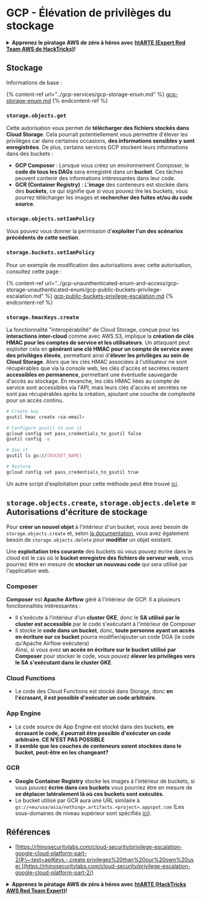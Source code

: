 # GCP - Élévation de privilèges du stockage

<details>

<summary><strong>Apprenez le piratage AWS de zéro à héros avec</strong> <a href="https://training.hacktricks.xyz/courses/arte"><strong>htARTE (Expert Red Team AWS de HackTricks)</strong></a><strong>!</strong></summary>

Autres façons de soutenir HackTricks :

* Si vous souhaitez voir votre **entreprise annoncée dans HackTricks** ou **télécharger HackTricks en PDF**, consultez les [**PLANS D'ABONNEMENT**](https://github.com/sponsors/carlospolop) !
* Obtenez le [**swag officiel PEASS & HackTricks**](https://peass.creator-spring.com)
* Découvrez [**La famille PEASS**](https://opensea.io/collection/the-peass-family), notre collection exclusive de [**NFTs**](https://opensea.io/collection/the-peass-family)
* **Rejoignez le** 💬 [**groupe Discord**](https://discord.gg/hRep4RUj7f) ou le [**groupe Telegram**](https://t.me/peass) ou **suivez** moi sur **Twitter** 🐦 [**@carlospolopm**](https://twitter.com/carlospolopm)**.**
* **Partagez vos astuces de piratage en soumettant des PR aux** [**HackTricks**](https://github.com/carlospolop/hacktricks) et [**HackTricks Cloud**](https://github.com/carlospolop/hacktricks-cloud) dépôts GitHub.

</details>

## Stockage

Informations de base :

{% content-ref url="../gcp-services/gcp-storage-enum.md" %}
[gcp-storage-enum.md](../gcp-services/gcp-storage-enum.md)
{% endcontent-ref %}

### `storage.objects.get`

Cette autorisation vous permet de **télécharger des fichiers stockés dans Cloud Storage**. Cela pourrait potentiellement vous permettre d'élever les privilèges car dans certaines occasions, **des informations sensibles y sont enregistrées**. De plus, certains services GCP stockent leurs informations dans des buckets :

* **GCP Composer** : Lorsque vous créez un environnement Composer, le **code de tous les DAGs** sera enregistré dans un **bucket**. Ces tâches peuvent contenir des informations intéressantes dans leur code.
* **GCR (Container Registry)** : L'**image** des conteneurs est stockée dans des **buckets**, ce qui signifie que si vous pouvez lire les buckets, vous pourrez télécharger les images et **rechercher des fuites et/ou du code source**.

### `storage.objects.setIamPolicy`

Vous pouvez vous donner la permission d'**exploiter l'un des scénarios précédents de cette section**.

### **`storage.buckets.setIamPolicy`**

Pour un exemple de modification des autorisations avec cette autorisation, consultez cette page :

{% content-ref url="../gcp-unaunthenticated-enum-and-access/gcp-storage-unauthenticated-enum/gcp-public-buckets-privilege-escalation.md" %}
[gcp-public-buckets-privilege-escalation.md](../gcp-unaunthenticated-enum-and-access/gcp-storage-unauthenticated-enum/gcp-public-buckets-privilege-escalation.md)
{% endcontent-ref %}

### `storage.hmacKeys.create`

La fonctionnalité "interopérabilité" de Cloud Storage, conçue pour les **interactions inter-cloud** comme avec AWS S3, implique la **création de clés HMAC pour les comptes de service et les utilisateurs**. Un attaquant peut exploiter cela en **générant une clé HMAC pour un compte de service avec des privilèges élevés**, permettant ainsi d'**élever les privilèges au sein de Cloud Storage**. Alors que les clés HMAC associées à l'utilisateur ne sont récupérables que via la console web, les clés d'accès et secrètes restent **accessibles en permanence**, permettant une éventuelle sauvegarde d'accès au stockage. En revanche, les clés HMAC liées au compte de service sont accessibles via l'API, mais leurs clés d'accès et secrètes ne sont pas récupérables après la création, ajoutant une couche de complexité pour un accès continu.
```bash
# Create key
gsutil hmac create <sa-email>

# Configure gsutil to use it
gcloud config set pass_credentials_to_gsutil false
gsutil config -a

# Use it
gsutil ls gs://[BUCKET_NAME]

# Restore
gcloud config set pass_credentials_to_gsutil true
```
Un autre script d'exploitation pour cette méthode peut être trouvé [ici](https://github.com/RhinoSecurityLabs/GCP-IAM-Privilege-Escalation/blob/master/ExploitScripts/storage.hmacKeys.create.py).

## `storage.objects.create`, `storage.objects.delete` = Autorisations d'écriture de stockage

Pour **créer un nouvel objet** à l'intérieur d'un bucket, vous avez besoin de `storage.objects.create` et, selon [la documentation](https://cloud.google.com/storage/docs/access-control/iam-permissions#object\_permissions), vous avez également besoin de `storage.objects.delete` pour **modifier** un objet existant.

Une **exploitation très courante** des buckets où vous pouvez écrire dans le cloud est le cas où le **bucket enregistre des fichiers de serveur web**, vous pourriez être en mesure de **stocker un nouveau code** qui sera utilisé par l'application web.

### Composer

**Composer** est **Apache Airflow** géré à l'intérieur de GCP. Il a plusieurs fonctionnalités intéressantes :

* Il s'exécute à l'intérieur d'un **cluster GKE**, donc le **SA utilisé par le cluster est accessible** par le code s'exécutant à l'intérieur de Composer
* Il stocke le **code dans un bucket**, donc, **toute personne ayant un accès en écriture sur ce bucket** pourra modifier/ajouter un code DGA (le code qu'Apache Airflow exécutera)\
Ainsi, si vous avez **un accès en écriture sur le bucket utilisé par Composer** pour stocker le code, vous pouvez **élever les privilèges vers le SA s'exécutant dans le cluster GKE**.

### Cloud Functions

* Le code des Cloud Functions est stocké dans Storage, donc **en l'écrasant, il est possible d'exécuter un code arbitraire**.

### App Engine

* Le code source de App Engine est stocké dans des buckets, **en écrasant le code, il pourrait être possible d'exécuter un code arbitraire. CE N'EST PAS POSSIBLE**
* **Il semble que les couches de conteneurs soient stockées dans le bucket, peut-être en les changeant?**

### GCR

* **Google Container Registry** stocke les images à l'intérieur de buckets, si vous pouvez **écrire dans ces buckets** vous pourriez être en mesure de **se déplacer latéralement là où ces buckets sont exécutés.**
* Le bucket utilisé par GCR aura une URL similaire à `gs://<eu/usa/asia/nothing>.artifacts.<project>.appspot.com` (Les sous-domaines de niveau supérieur sont spécifiés [ici](https://cloud.google.com/container-registry/docs/pushing-and-pulling)).

## **Références**

* [https://rhinosecuritylabs.com/cloud-security/privilege-escalation-google-cloud-platform-part-2/#:\~:text=apiKeys.-,create,privileges%20than%20our%20own%20user.](https://rhinosecuritylabs.com/cloud-security/privilege-escalation-google-cloud-platform-part-2/)

<details>

<summary><strong>Apprenez le piratage AWS de zéro à héros avec</strong> <a href="https://training.hacktricks.xyz/courses/arte"><strong>htARTE (HackTricks AWS Red Team Expert)</strong></a><strong>!</strong></summary>

Autres façons de soutenir HackTricks :

* Si vous souhaitez voir votre **entreprise annoncée dans HackTricks** ou **télécharger HackTricks en PDF** Consultez les [**PLANS D'ABONNEMENT**](https://github.com/sponsors/carlospolop)!
* Obtenez le [**swag officiel PEASS & HackTricks**](https://peass.creator-spring.com)
* Découvrez [**La famille PEASS**](https://opensea.io/collection/the-peass-family), notre collection exclusive de [**NFTs**](https://opensea.io/collection/the-peass-family)
* **Rejoignez le** 💬 [**groupe Discord**](https://discord.gg/hRep4RUj7f) ou le [**groupe telegram**](https://t.me/peass) ou **suivez** moi sur **Twitter** 🐦 [**@carlospolopm**](https://twitter.com/carlospolopm)**.**
* **Partagez vos astuces de piratage en soumettant des PR aux** [**HackTricks**](https://github.com/carlospolop/hacktricks) et [**HackTricks Cloud**](https://github.com/carlospolop/hacktricks-cloud) github repos.

</details>
